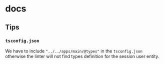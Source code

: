# docs

## Tips

### `tsconfig.json`

We have to include `"../../apps/main/@types"` in the `tsconfig.json` otherwise the linter will not find types definition for the session user entity.
